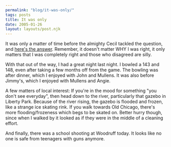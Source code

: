 ```yaml
---
permalink: "blog/it-was-only/"
tags: posts
title: It was only
date: 2005-01-26
layout: layouts/post.njk
---
```


It was only a matter of time before the almighty Cecil tackled the question, and [here's the answer][1]. Remember, it doesn't matter WHY I was right, it only matters that I was completely right and those who disagreed are silly. 

With that out of the way, I had a great night last night. I bowled a 143 and 148, even after taking a few months off from the game. The bowling was after dinner, which I enjoyed with John and Mullens. It was also before Jimmy's, which I enjoyed with Mullens and Angie.

A few matters of local interest: If you're in the mood for something "you don't see everyday", then head down to the river, particularly that gazebo in Liberty Park. Because of the river rising, the gazebo is flooded and frozen, like a strange ice skating rink. If you walk towards Old Chicago, there's more flooding/frozeness which begs to be skated on. Better hurry though, since when I walked by it looked as if they were in the middle of a cleaning effort.

And finally, there was a school shooting at Woodruff today. It looks like no one is safe from teenagers with guns anymore.

 [1]: http://www.straightdope.com/columns/050121.html